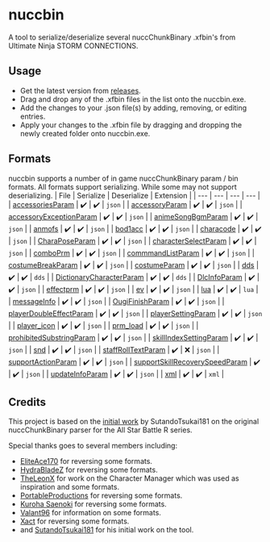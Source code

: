 # nuccbin
A tool to serialize/deserialize several nuccChunkBinary .xfbin's from Ultimate Ninja STORM CONNECTIONS.

## Usage
- Get the latest version from [releases](https://github.com/maxcabd/nuccbin/releases).
- Drag and drop any of the .xfbin files in the list onto the nuccbin.exe.
- Add the changes to your .json file(s) by adding, removing, or editing entries.
- Apply your changes to the .xfbin file by dragging and dropping the newly created folder onto nuccbin.exe.

## Formats
nuccbin supports a number of in game nuccChunkBinary param / bin formats. All formats support serializing. While some may not support deserializing.
| File | Serialize | Deserialize | Extension |
| --- | --- | --- | --- |
| [accessoriesParam](https://github.com/maxcabd/nuccbin/blob/main/src/nucc_binary/accessories_param.rs) | ✔️ | ✔️ | `json` |
| [accessoryParam](https://github.com/maxcabd/nuccbin/blob/main/src/nucc_binary/accessory_param.rs) | ✔️ | ✔️ | `json` |
| [accessoryExceptionParam](https://github.com/maxcabd/nuccbin/blob/main/src/nucc_binary/accessory_exception_param.rs) | ✔️ | ✔️ | `json` |
| [animeSongBgmParam](https://github.com/maxcabd/nuccbin/blob/main/src/nucc_binary/anime_song_bgm_param.rs) | ✔️ | ✔️ | `json` |
| [anmofs](https://github.com/maxcabd/nuccbin/blob/main/src/nucc_binary/anm_offset.rs) | ✔️ | ✔️ | `json` |
| [bod1acc](https://github.com/maxcabd/nuccbin/blob/main/src/nucc_binary/bodacc.rs) | ✔️ | ✔️ | `json` |
| [characode](https://github.com/maxcabd/nuccbin/blob/main/src/nucc_binary/characode.rs) | ✔️ | ✔️  | `json` |
| [CharaPoseParam](https://github.com/maxcabd/nuccbin/blob/main/src/nucc_binary/chara_pose_param.rs) | ✔️ | ✔️ | `json` |
| [characterSelectParam](https://github.com/maxcabd/nuccbin/blob/main/src/nucc_binary/character_select_param.rs) | ✔️ | ✔️ | `json` |
| [comboPrm](https://github.com/maxcabd/nuccbin/blob/main/src/nucc_binary/combo_prm.rs) | ✔️ | ✔️ | `json` |
| [commmandListParam](https://github.com/maxcabd/nuccbin/blob/main/src/nucc_binary/command_list_param.rs) | ✔️ | ✔️ | `json` |
| [costumeBreakParam](https://github.com/maxcabd/nuccbin/blob/main/src/nucc_binary/costume_break_param.rs) | ✔️ | ✔️ | `json` |
| [costumeParam](https://github.com/maxcabd/nuccbin/blob/main/src/nucc_binary/costume_param.rs) | ✔️ | ✔️ | `json` |
| [dds](https://github.com/maxcabd/nuccbin/blob/main/src/nucc_binary/dds.rs) | ✔️ | ✔️ |  `dds` |
| [DictionaryCharacterParam](https://github.com/maxcabd/nuccbin/blob/main/src/nucc_binary/dictionary_character_param.rs) | ✔️ | ✔️ |  `dds` |
| [DlcInfoParam](https://github.com/maxcabd/nuccbin/blob/main/src/nucc_binary/dlc_info_param.rs) | ✔️ | ✔️ | `json` |
| [effectprm](https://github.com/maxcabd/nuccbin/blob/main/src/nucc_binary/effectprm.rs) | ✔️ | ✔️ | `json` | 
| [ev](https://github.com/maxcabd/nuccbin/blob/main/src/nucc_binary/ev.rs) | ✔️ | ✔️ | `json` | 
| [lua](https://github.com/maxcabd/nuccbin/blob/main/src/nucc_binary/lua.rs) | ✔️ | ✔️ | `lua` | 
| [messageInfo](https://github.com/maxcabd/nuccbin/blob/main/src/nucc_binary/message_info.rs) | ✔️ | ✔️ | `json` | 
| [OugiFinishParam](https://github.com/maxcabd/nuccbin/blob/main/src/nucc_binary/message_info.rs) | ✔️ | ✔️ | `json` | 
| [playerDoubleEffectParam](https://github.com/maxcabd/nuccbin/blob/main/src/nucc_binary/player_double_effect_param.rs) | ✔️ | ✔️ | `json` |
| [playerSettingParam](https://github.com/maxcabd/nuccbin/blob/main/src/nucc_binary/player_setting_param.rs) | ✔️ | ✔️ | `json` | 
| [player_icon](https://github.com/maxcabd/nuccbin/blob/main/src/nucc_binary/player_icon.rs) | ✔️ | ✔️ | `json` | 
| [prm_load](https://github.com/maxcabd/nuccbin/blob/main/src/nucc_binary/player_icon.rs) | ✔️ | ✔️ | `json` |
| [prohibitedSubstringParam](https://github.com/maxcabd/nuccbin/blob/main/src/nucc_binary/prohibited_substring_param) | ✔️ | ✔️ | `json` |
| [skillIndexSettingParam](https://github.com/maxcabd/nuccbin/blob/main/src/nucc_binary/skill_index_setting_param.rs) | ✔️ | ✔️ | `json` |
| [snd](https://github.com/maxcabd/nuccbin/blob/main/src/nucc_binary/snd.rs) | ✔️ | ✔️ | `json` |
| [staffRollTextParam](https://github.com/maxcabd/nuccbin/blob/main/src/nucc_binary/staff_roll_text_param.rs) | ✔️ | ❌ | `json` | 
| [supportActionParam](https://github.com/maxcabd/nuccbin/blob/main/src/nucc_binary/support_action_param.rs) | ✔️ | ✔️ | `json` |
| [supportSkillRecoverySpeedParam](https://github.com/maxcabd/nuccbin/blob/main/src/nucc_binary/support_skill_recovery_speed_param.rs) | ✔️ | ✔️ | `json` |
| [updateInfoParam](https://github.com/maxcabd/nuccbin/blob/main/src/nucc_binary/update_info_param.rs) | ✔️ | ✔️ | `json` |
| [xml](https://github.com/maxcabd/nuccbin/blob/main/src/nucc_binary/xml.rs) | ✔️ | ✔️ | `xml` | 


## Credits
This project is based on the [initial work](https://github.com/SutandoTsukai181/xfbin-nucc-binary) by SutandoTsukai181 on the original nuccChunkBinary parser for the All Star Battle R series.

Special thanks goes to several members including:
* [EliteAce170](https://www.youtube.com/@EliteAce) for reversing some formats.
* [HydraBladeZ](https://github.com/Al-Hydra) for reversing some formats.
* [TheLeonX](https://github.com/TheLeonX) for work on the Character Manager which was used as inspiration and some formats.
* [PortableProductions](https://www.youtube.com/@PortableProductions) for reversing some formats.
* [Kuroha Saenoki](https://www.youtube.com/@KurohaSaenoki) for reversing some formats.
* [Valant96](https://www.youtube.com/@valant96) for information on some formats.
* [Xact](https://www.youtube.com/@valant96) for reversing some formats.
* and [SutandoTsukai181](https://github.com/SutandoTsukai181) for his initial work on the tool.
